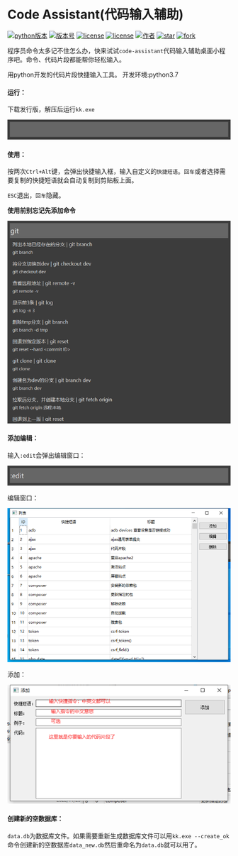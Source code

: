 # Code Assistant(代码输入辅助)

[![python版本](https://img.shields.io/badge/python-3.7+-brightgreen.svg?style=flat)]()
[![版本号](https://img.shields.io/badge/release-v1.0.0-brightgreen.svg?style=flat)]()
[![license](https://img.shields.io/badge/license-MulanPSL2.0-brightgreen.svg?style=flat)]()
[![license](https://img.shields.io/badge/os-win-brightgreen.svg?style=flat)]()
[![作者](https://img.shields.io/badge/Author-陌北v1-orange.svg?style=flat)]()
[![star](https://gitee.com/zzwhe/kk_code/badge/star.svg?theme=dark)]()
[![fork](https://gitee.com/zzwhe/kk_code/badge/fork.svg?theme=dark)]()

程序员命令太多记不住怎么办，快来试试`code-assistant`代码输入辅助桌面小程序吧。命令、代码片段都能帮你轻松输入。

用python开发的代码片段快捷输入工具。
开发环境:python3.7


#### 运行：
下载发行版，解压后运行`kk.exe`

![image-20230113094605172](image-20230113094605172.png)



#### 使用：

按两次`Ctrl+Alt`键，会弹出快捷输入框，输入自定义的`快捷短语`。`回车`或者选择需要复制的快捷短语就会自动复制到剪贴板上面。

`ESC`退出，`回车`隐藏。

**使用前别忘记先添加命令**




![image-20230113100333302](image-20230113100333302.png)

#### 添加编辑：
输入`:edit`会弹出编辑窗口：

![image-20230113095313083](image-20230113095313083.png)

编辑窗口：

![image-20230113095425867](image-20230113095425867.png)

添加：

![image-20230113095806716](image-20230113095806716.png)





#### 创建新的空数据库：

`data.db`为数据库文件。如果需要重新生成数据库文件可以用`kk.exe --create_ok`命令创建新的空数据库`data_new.db`然后重命名为`data.db`就可以用了。